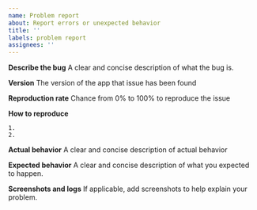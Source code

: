 ```yaml
---
name: Problem report
about: Report errors or unexpected behavior
title: ''
labels: problem report
assignees: ''
---
```


**Describe the bug**
A clear and concise description of what the bug is.

**Version**
The version of the app that issue has been found

**Reproduction rate**
Chance from 0% to 100% to reproduce the issue

**How to reproduce**

    1.
    2.

**Actual behavior**
A clear and concise description of actual behavior

**Expected behavior**
A clear and concise description of what you expected to happen.

**Screenshots and logs**
If applicable, add screenshots to help explain your problem.